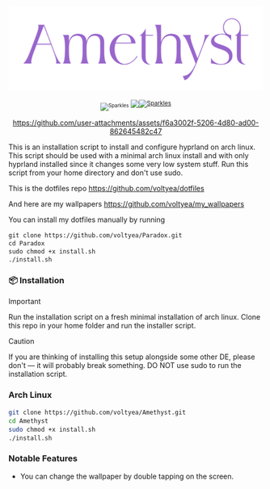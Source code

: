 <p align="center">
<a href="https://github.com/voltyea/Amethyst">
  <img src="assets/amethyst.svg">
  </a>
</p>

<p align="center">
  <sub><sup><img src="https://raw.githubusercontent.com/voltyea/Amethyst/main/misc/Sparkles.webp" alt="Sparkles" width="25" height="25"/></sup></sub>
<a href="https://github.com/voltyea/Amethyst">
    <img src="https://img.shields.io/github/last-commit/voltyea/Amethyst?&style=for-the-badge&color=9966CC&logo=git&logoColor=FFFFFF&labelColor=28282B"
<sub><sup><img src="https://raw.githubusercontent.com/voltyea/Amethyst/main/misc/Sparkles.webp" alt="Sparkles" width="25" height="25"/></sup></sub>
  </a>
  </p>

<div align="center">

https://github.com/user-attachments/assets/f6a3002f-5206-4d80-ad00-862645482c47

</div>

This is an installation script to install and configure hyprland on arch linux.
This script should be used with a minimal arch linux install and with only hyprland installed since it changes some very low system stuff.
Run this script from your home directory and don't use sudo.

This is the dotfiles repo
https://github.com/voltyea/dotfiles

And here are my wallpapers
https://github.com/voltyea/my_wallpapers

You can install my dotfiles manually by running
```
git clone https://github.com/voltyea/Paradox.git
cd Paradox
sudo chmod +x install.sh
./install.sh
```

### 📦 Installation

> [!IMPORTANT]
> Run the installation script on a fresh minimal installation of arch linux.
>Clone this repo in your home folder and run the installer script.

>[!CAUTION]
> If you are thinking of installing this setup alongside some other DE, please don't — it will probably break something.
>DO NOT use sudo to run the installation script.


### Arch Linux


```bash
git clone https://github.com/voltyea/Amethyst.git
cd Amethyst
sudo chmod +x install.sh
./install.sh
```


### Notable Features

- You can change the wallpaper by double tapping on the screen.

